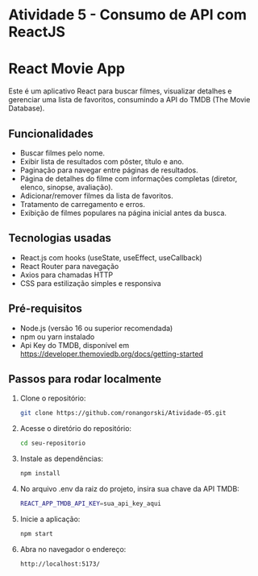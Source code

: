 # Atividade 5 - Consumo de API com ReactJS


# React Movie App

Este é um aplicativo React para buscar filmes, visualizar detalhes e gerenciar uma lista de favoritos, consumindo a API do TMDB (The Movie Database).

## Funcionalidades

- Buscar filmes pelo nome.
- Exibir lista de resultados com pôster, título e ano.
- Paginação para navegar entre páginas de resultados.
- Página de detalhes do filme com informações completas (diretor, elenco, sinopse, avaliação).
- Adicionar/remover filmes da lista de favoritos.
- Tratamento de carregamento e erros.
- Exibição de filmes populares na página inicial antes da busca.

## Tecnologias usadas

- React.js com hooks (useState, useEffect, useCallback)
- React Router para navegação
- Axios para chamadas HTTP
- CSS para estilização simples e responsiva

## Pré-requisitos

- Node.js (versão 16 ou superior recomendada)
- npm ou yarn instalado
- Api Key do TMDB, disponível em https://developer.themoviedb.org/docs/getting-started

## Passos para rodar localmente

1. Clone o repositório:
   ```bash
   git clone https://github.com/ronangorski/Atividade-05.git
   ```

2. Acesse o diretório do repositório:
    ```bash 
    cd seu-repositorio
    ```
    
3. Instale as dependências:
    ```bash 
    npm install
    ```

4. No arquivo .env da raiz do projeto, insira sua chave da API TMDB:
    ```bash
    REACT_APP_TMDB_API_KEY=sua_api_key_aqui
    ```

5. Inicie a aplicação:
    ```bash
    npm start
    ```

6. Abra no navegador o endereço:
    ```
    http://localhost:5173/
    ```